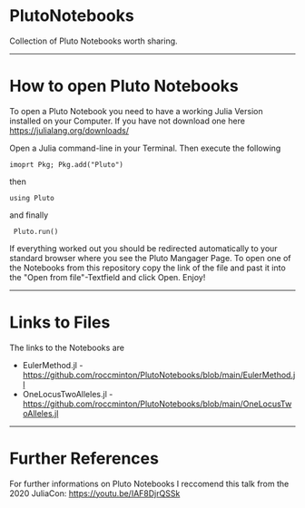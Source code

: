 # PlutoNotebooks
Collection of Pluto Notebooks worth sharing.

---
# How to open Pluto Notebooks

To open a Pluto Notebook you need to have a working Julia Version installed on your Computer. If you have not download one here https://julialang.org/downloads/

Open a Julia command-line in your Terminal. Then execute the following

    imoprt Pkg; Pkg.add("Pluto")
   
then
 
    using Pluto
  
and finally
  
     Pluto.run()
     
If everything worked out you should be redirected automatically to your standard browser where you see the Pluto Mangager Page. To open one of the Notebooks from this repository copy the link of the file and past it into the "Open from file"-Textfield and click Open. Enjoy!

---
# Links to Files

The links to the Notebooks are

* EulerMethod.jl - https://github.com/roccminton/PlutoNotebooks/blob/main/EulerMethod.jl
* OneLocusTwoAlleles.jl - https://github.com/roccminton/PlutoNotebooks/blob/main/OneLocusTwoAlleles.jl

---
# Further References

For further informations on Pluto Notebooks I reccomend this talk from the 2020 JuliaCon: https://youtu.be/IAF8DjrQSSk 
